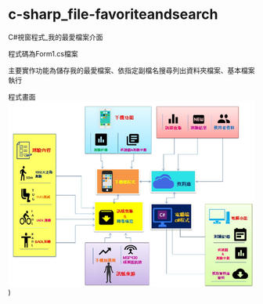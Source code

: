 # c-sharp_file-favoriteandsearch
C#視窗程式_我的最愛檔案介面

程式碼為Form1.cs檔案

主要實作功能為儲存我的最愛檔案、依指定副檔名搜尋列出資料夾檔案、基本檔案執行

程式畫面
![程式畫面](https://github.com/lzhengwei/Android-mobility-test-system-for-elder-people/blob/master/System%20Er-diagram.jpg))

